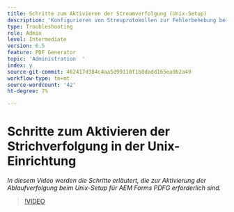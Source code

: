 ```yaml
---
title: Schritte zum Aktivieren der Streamverfolgung (Unix-Setup)
description: 'Konfigurieren von Streuprotokollen zur Fehlerbehebung bei PDF Generator-Problemen '
type: Troubleshooting
role: Admin
level: Intermediate
version: 6.5
feature: PDF Generator
topic: 'Administration  '
index: y
source-git-commit: 462417d384c4aa5d99110f1b8dadd165ea9b2a49
workflow-type: tm+mt
source-wordcount: '42'
ht-degree: 7%

---
```



# Schritte zum Aktivieren der Strichverfolgung in der Unix-Einrichtung

*In diesem Video werden die Schritte erläutert, die zur Aktivierung der Ablaufverfolgung beim Unix-Setup für AEM Forms PDFG erforderlich sind.*

>[!VIDEO](https://video.tv.adobe.com/v/335525?quality=9&learn=on)
